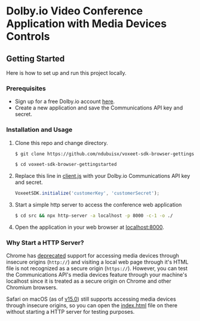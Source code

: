 # Dolby.io Video Conference Application with Media Devices Controls

## Getting Started

Here is how to set up and run this project locally.

### Prerequisites
* Sign up for a free Dolby.io account [here](https://dashboard.dolby.io/).
* Create a new application and save the Communications API key and secret.

### Installation and Usage
1. Clone this repo and change directory.
    ```sh
    $ git clone https://github.com/ndubuisx/voxeet-sdk-browser-gettingstarted

    $ cd voxeet-sdk-browser-gettingstarted
    ```
    
2. Replace this line in [client.js](./src/scripts/client.js) with your Dolby.io Communications API key and secret.
    ```js
    VoxeetSDK.initialize('customerKey', 'customerSecret');
    ```
    
3. Start a simple http server to access the conference web application
    ```sh
    $ cd src && npx http-server -a localhost -p 8000 -c-1 -o ./

4. Open the application in your web browser at [localhost:8000](http://localhost:8000).


### Why Start a HTTP Server?
Chrome has [deprecated](https://www.chromium.org/Home/chromium-security/deprecating-powerful-features-on-insecure-origins) support for accessing media devices through insecure origins (`http://`) and visiting a local web page through it's HTML file is not recognized as a secure origin (`https://`). However, you can test the Communications API's media devices feature through your machine's localhost since it is treated as a secure origin on Chrome and other Chromium browsers.

Safari on macOS (as of [v15.0](https://developer.apple.com/documentation/safari-release-notes/safari-15-release-notes)) still supports accessing media devices through insecure origins, so you can open the [index.html](./src/index.html) file on there without starting a HTTP server for testing purposes.


